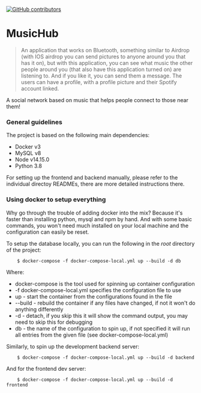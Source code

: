[![GitHub contributors](https://img.shields.io/badge/contributors-8-green?style=for-the-badge)]()


# MusicHub

> An application that works on Bluetooth, something similar to Airdrop (with IOS airdrop you can send pictures to anyone around you that has it on), but with this application, you can see what music the other people around you (that also have this application turned on) are listening to. And if you like it, you can send them a message. The users can have a profile, with a profile picture and their Spotify account linked.

A social network based on music that helps people connect to those near them!


### General guidelines

The project is based on the following main dependencies:
* Docker v3
* MySQL v8
* Node v14.15.0
* Python 3.8

For setting up the frontend and backend manually, please refer to the individual directoy READMEs, there are more detailed instructions there.

### Using docker to setup everything

Why go through the trouble of adding docker into the mix? Because it's faster than installing python, mysql and npm by hand.
And with some basic commands, you won't need much installed on your local machine and the configuration can easily be reset.

To setup the database locally, you can run the following in the *root* directory of the project:
```
    $ docker-compose -f docker-compose-local.yml up --build -d db
```

Where:
* docker-compose is the tool used for spinning up container configuration
* -f docker-compose-local.yml specifies the configuration file to use
* up - start the container from the configurations found in the file
* --build - rebuild the container if any files have changed, if not it won't do anything differently
* -d - detach, if you skip this it will show the command output, you may need to skip this for debugging
* db - the name of the configuration to spin up, if not specified it will run all entries from the given file (see docker-compose-local.yml)

Similarly, to spin up the development backend server:
```
    $ docker-compose -f docker-compose-local.yml up --build -d backend
```

And for the frontend dev server:
```
    $ docker-compose -f docker-compose-local.yml up --build -d frontend
```

